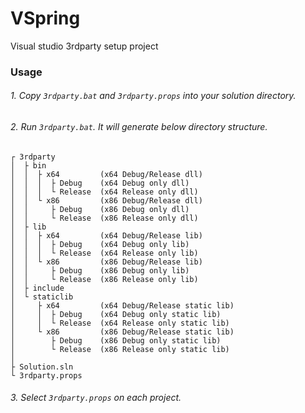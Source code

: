 # VSpring
Visual studio 3rdparty setup project

### Usage

###### 1. Copy `3rdparty.bat` and `3rdparty.props` into your solution directory.
###### 2. Run `3rdparty.bat`. It will generate below directory structure.

```
┌ 3rdparty
│  ├ bin
│  │  ├ x64         (x64 Debug/Release dll)
│  │  │  ├ Debug    (x64 Debug only dll)
│  │  │  └ Release  (x64 Release only dll)
│  │  └ x86         (x86 Debug/Release dll)
│  │     ├ Debug    (x86 Debug only dll)
│  │     └ Release  (x86 Release only dll)
│  ├ lib
│  │  ├ x64         (x64 Debug/Release lib)
│  │  │  ├ Debug    (x64 Debug only lib)
│  │  │  └ Release  (x64 Release only lib)
│  │  └ x86         (x86 Debug/Release lib)
│  │     ├ Debug    (x86 Debug only lib)
│  │     └ Release  (x86 Release only lib)
│  ├ include
│  └ staticlib
│     ├ x64         (x64 Debug/Release static lib)
│     │  ├ Debug    (x64 Debug only static lib)
│     │  └ Release  (x64 Release only static lib)
│     └ x86         (x86 Debug/Release static lib)
│        ├ Debug    (x86 Debug only static lib)
│        └ Release  (x86 Release only static lib)
│  
├ Solution.sln
└ 3rdparty.props
```

###### 3. Select `3rdparty.props` on each project.



